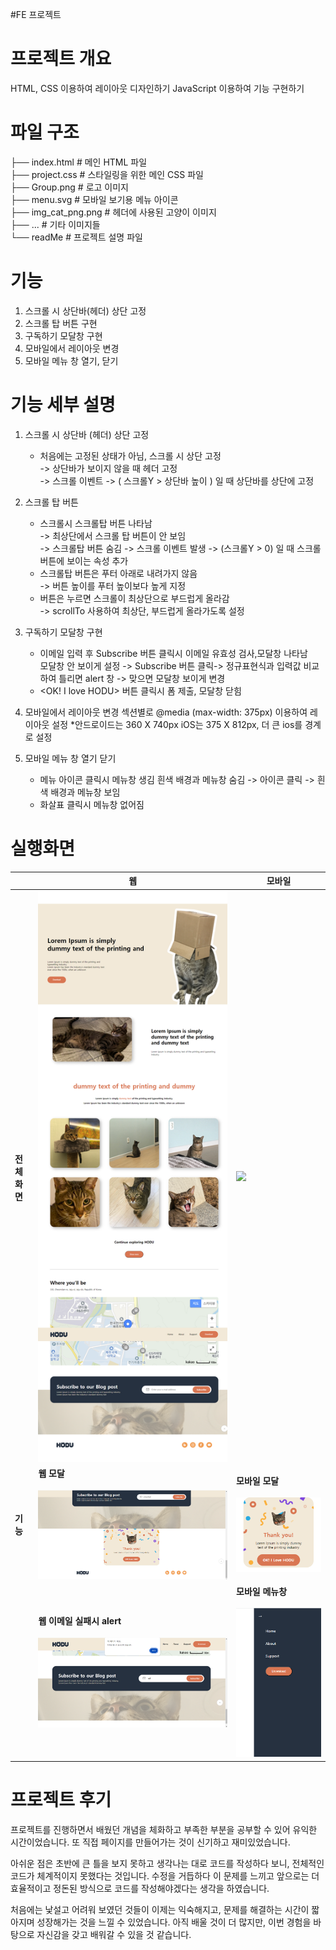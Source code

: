 #FE 프로젝트
# 프로젝트 개요
HTML, CSS 이용하여 레이아웃 디자인하기
JavaScript 이용하여 기능 구현하기

# 파일 구조
├── index.html               # 메인 HTML 파일  
├── project.css              # 스타일링을 위한 메인 CSS 파일  
├── Group.png            # 로고 이미지  
├── menu.svg             # 모바일 보기용 메뉴 아이콘  
├── img_cat_png.png      # 헤더에 사용된 고양이 이미지  
├── ...                  # 기타 이미지들  
└── readMe              # 프로젝트 설명 파일  

# 기능
1. 스크롤 시 상단바(헤더) 상단 고정
2. 스크롤 탑 버튼 구현
3. 구독하기 모달창 구현
4. 모바일에서 레이아웃 변경
5. 모바일 메뉴 창 열기, 닫기

# 기능 세부 설명
1. 스크롤 시 상단바 (헤더) 상단 고정
   - 처음에는 고정된 상태가 아님, 스크롤 시 상단 고정  
     -> 상단바가 보이지 않을 때 헤더 고정   
     -> 스크롤 이벤트 -> ( 스크롤Y > 상단바 높이 ) 일 때 상단바를 상단에 고정  
 
2. 스크롤 탑 버튼
   - 스크롤시 스크롤탑 버튼 나타남  
     -> 최상단에서 스크롤 탑 버튼이 안 보임  
     -> 스크롤탑 버튼 숨김 -> 스크롤 이벤트 발생 -> (스크롤Y > 0) 일 때 스크롤 버튼에 보이는 속성 추가
   - 스크롤탑 버튼은 푸터 아래로 내려가지 않음  
     -> 버튼 높이를 푸터 높이보다 높게 지정
   - 버튼은 누르면 스크롤이 최상단으로 부드럽게 올라감  
     -> scrollTo 사용하여 최상단, 부드럽게 올라가도록 설정

3. 구독하기 모달창 구현
   - 이메일 입력 후 Subscribe 버튼 클릭시 이메일 유효성 검사,모달창 나타남  
     모달창 안 보이게 설정 -> Subscribe 버튼 클릭-> 정규표현식과 입력값 비교하여 틀리면 alert 창 -> 맞으면 모달창 보이게 변경
   - <OK! I love HODU> 버튼 클릭시 폼 제출, 모달창 닫힘

4. 모바일에서 레이아웃 변경
   섹션별로 @media (max-width: 375px) 이용하여 레이아웃 설정
   *안드로이드는 360 X 740px  iOS는 375 X 812px, 더 큰 ios를 경계로 설정

5. 모바일 메뉴 창 열기 닫기
   - 메뉴 아이콘 클릭시 메뉴창 생김
     흰색 배경과 메뉴창 숨김 -> 아이콘 클릭 -> 흰색 배경과 메뉴창 보임
   - 화살표 클릭시 메뉴창 없어짐


# 실행화면
|            | 웹                                                                                 | 모바일                      |
|------------|------------------------------------------------------------------------------------|---------------------------------------------|
| **전체화면** | <img src="./실행화면/웹스크린샷.png"/>                                           | <img src="./실행화면/모바일스샷.png" />  
| **기능**   | **웹 모달**<br><br> <img src="./실행화면/웹모달(이메일성공).png"/>                    | **모바일 모달**<br><br> <img src="./실행화면/모바일모달.png"/>              |
|            | **웹 이메일 실패시 alert**<br><br> <img src="./실행화면/웹alert(이메일실패).png"/>    |**모바일 메뉴창**<br><br> <img src="./실행화면/모바일메뉴.png"/>  
     

# 프로젝트 후기
프로젝트를 진행하면서 배웠던 개념을 체화하고 부족한 부분을 공부할 수 있어 유익한 시간이었습니다.
또 직접 페이지를 만들어가는 것이 신기하고 재미있었습니다.

아쉬운 점은 초반에 큰 틀을 보지 못하고 생각나는 대로 코드를 작성하다 보니, 전체적인 코드가 체계적이지 못했다는 것입니다. 
수정을 거듭하다 이 문제를 느끼고 앞으로는 더 효율적이고 정돈된 방식으로 코드를 작성해야겠다는 생각을 하였습니다.

처음에는 낯설고 어려워 보였던 것들이 이제는 익숙해지고, 문제를 해결하는 시간이 짧아지며 성장해가는 것을 느낄 수 있었습니다.
아직 배울 것이 더 많지만, 이번 경험을 바탕으로 자신감을 갖고 배워갈 수 있을 것 같습니다.
